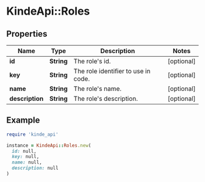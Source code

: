 # KindeApi::Roles

## Properties

| Name | Type | Description | Notes |
| ---- | ---- | ----------- | ----- |
| **id** | **String** | The role&#39;s id. | [optional] |
| **key** | **String** | The role identifier to use in code. | [optional] |
| **name** | **String** | The role&#39;s name. | [optional] |
| **description** | **String** | The role&#39;s description. | [optional] |

## Example

```ruby
require 'kinde_api'

instance = KindeApi::Roles.new(
  id: null,
  key: null,
  name: null,
  description: null
)
```

